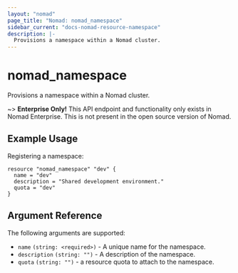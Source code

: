 ```yaml
---
layout: "nomad"
page_title: "Nomad: nomad_namespace"
sidebar_current: "docs-nomad-resource-namespace"
description: |-
  Provisions a namespace within a Nomad cluster.
---
```


# nomad_namespace

Provisions a namespace within a Nomad cluster.

~> **Enterprise Only!** This API endpoint and functionality only exists in
Nomad Enterprise. This is not present in the open source version of Nomad.

## Example Usage

Registering a namespace:

```hcl
resource "nomad_namespace" "dev" {
  name = "dev"
  description = "Shared development environment."
  quota = "dev"
}
```

## Argument Reference

The following arguments are supported:

- `name` `(string: <required>)` - A unique name for the namespace.
- `description` `(string: "")` - A description of the namespace.
- `quota` `(string: "")` - a resource quota to attach to the namespace.
